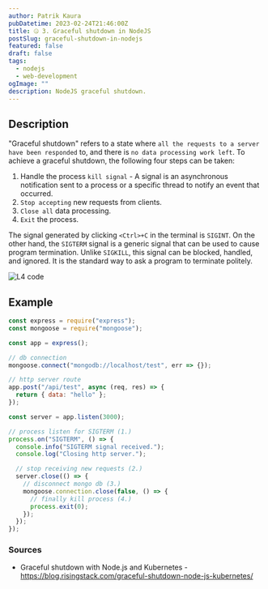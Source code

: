 ```yaml
---
author: Patrik Kaura
pubDatetime: 2023-02-24T21:46:00Z
title: 🤐 3. Graceful shutdown in NodeJS
postSlug: graceful-shutdown-in-nodejs
featured: false
draft: false
tags:
  - nodejs
  - web-development
ogImage: ""
description: NodeJS graceful shutdown.
---
```


## Description

"Graceful shutdown" refers to a state where `all the requests to
a server have been responded` to, and there is `no data processing
work left`. To achieve a graceful shutdown, the following four steps
can be taken:

1. Handle the process `kill signal` - A signal is an asynchronous notification sent to a process or a specific thread to notify an event that occurred.
2. `Stop accepting` new requests from clients.
3. `Close all` data processing.
4. `Exit` the process.

The signal generated by clicking `<Ctrl>+C` in the terminal is
`SIGINT`. On the other hand, the `SIGTERM` signal is a generic signal
that can be used to cause program termination. Unlike `SIGKILL`,
this signal can be blocked, handled, and ignored. It is the standard way
to ask a program to terminate politely.

![L4 code](/assets/nodejs/graceful-shutdown.png)

## Example

```javascript
const express = require("express");
const mongoose = require("mongoose");

const app = express();

// db connection
mongoose.connect("mongodb://localhost/test", err => {});

// http server route
app.post("/api/test", async (req, res) => {
  return { data: "hello" };
});

const server = app.listen(3000);

// process listen for SIGTERM (1.)
process.on("SIGTERM", () => {
  console.info("SIGTERM signal received.");
  console.log("Closing http server.");

  // stop receiving new requests (2.)
  server.close(() => {
    // disconnect mongo db (3.)
    mongoose.connection.close(false, () => {
      // finally kill process (4.)
      process.exit(0);
    });
  });
});
```

### Sources

- Graceful shutdown with Node.js and Kubernetes - https://blog.risingstack.com/graceful-shutdown-node-js-kubernetes/
